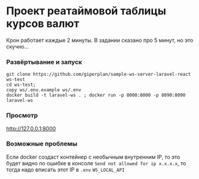 # Проект реатаймовой таблицы курсов валют

Крон работает каждые 2 минуты. В задании сказано про 5 минут, но это скучно... 

### Развёртывание и запуск
````
git clone https://github.com/giperplan/sample-ws-server-laravel-react ws-test
cd ws-test; 
copy ws/.env.example ws/.env 
docker build -t laravel-ws . ; docker run -p 8000:8000 -p 8090:8090 laravel-ws
````
### Просмотр
 http://127.0.0.1:8000
 
### Возможные проблемы
Если docker создаст контейнер с необычным внутренним IP, то это будет видно по ошибке в консоле `Send not allowed for ip x.x.x.x`, то тогда надо вписать этот IP в `.env` `WS_LOCAL_API` 